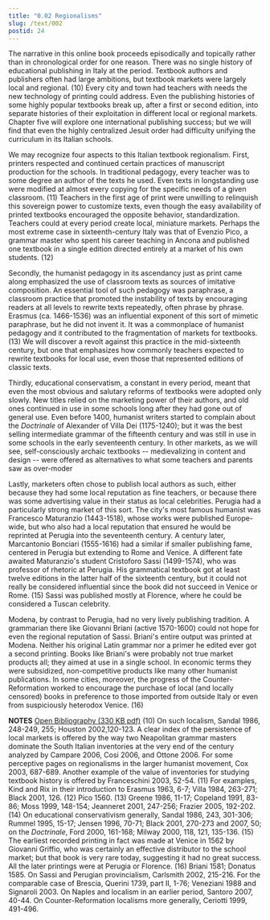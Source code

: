 ```yaml
---
title: "0.02 Regionalisms"
slug: /text/002
postid: 24
---
```

The narrative in this online book proceeds episodically and topically rather than in chronological order for one reason. There was no single history of educational publishing in Italy at the period. Textbook authors and publishers often had large ambitions, but textbook markets were largely local and regional. (10) Every city and town had teachers with needs the new technology of printing could address. Even the publishing histories of some highly popular textbooks break up, after a first or second edition, into separate histories of their exploitation in different local or regional markets. Chapter five will explore one international publishing success; but we will find that even the highly centralized Jesuit order had difficulty unifying the curriculum in its Italian schools.

We may recognize four aspects to this Italian textbook regionalism. First, printers respected and continued certain practices of manuscript production for the schools. In traditional pedagogy, every teacher was to some degree an author of the texts he used. Even texts in longstanding use were modified at almost every copying for the specific needs of a given classroom. (11) Teachers in the first age of print were unwilling to relinquish this sovereign power to customize texts, even though the easy availability of printed textbooks encouraged the opposite behavior, standardization. Teachers could at every period create local, miniature markets. Perhaps the most extreme case in sixteenth-century Italy was that of Evenzio Pico, a grammar master who spent his career teaching in Ancona and published one textbook in a single edition directed entirely at a market of his own students. (12)

Secondly, the humanist pedagogy in its ascendancy just as print came along emphasized the use of classroom texts as sources of imitative composition. An essential tool of such pedagogy was paraphrase, a classroom practice that promoted the instability of texts by encouraging readers at all levels to rewrite texts repeatedly, often phrase by phrase. Erasmus (ca. 1466-1536) was an influential exponent of this sort of mimetic paraphrase, but he did not invent it. It was a commonplace of humanist pedagogy and it contributed to the fragmentation of markets for textbooks. (13) We will discover a revolt against this practice in the mid-sixteenth century, but one that emphasizes how commonly teachers expected to rewrite textbooks for local use, even those that represented editions of classic texts.

Thirdly, educational conservatism, a constant in every period, meant that even the most obvious and salutary reforms of textbooks were adopted only slowly. New titles relied on the marketing power of their authors, and old ones continued in use in some schools long after they had gone out of general use. Even before 1400, humanist writers started to complain about the <em>Doctrinale</em> of Alexander of Villa Dei (1175-1240); but it was the best selling intermediate grammar of the fifteenth century and was still in use in some schools in the early seventeenth century. In other markets, as we will see, self-consciously archaic textbooks -- medievalizing in content and design -- were offered as alternatives to what some teachers and parents saw as over-moder

Lastly, marketers often chose to publish local authors as such, either because they had some local reputation as fine teachers, or because there was some advertising value in their status as local celebrities. Perugia had a particularly strong market of this sort. The city's most famous humanist was Francesco Maturanzio (1443-1518), whose works were published Europe-wide, but who also had a local reputation that ensured he would be reprinted at Perugia into the seventeenth century. A century later, Marcantonio Bonciari (1555-1616) had a similar if smaller publishing fame, centered in Perugia but extending to Rome and Venice. A different fate awaited Maturanzio's student Cristoforo Sassi (1499-1574), who was professor of rhetoric at Perugia. His grammatical textbook got at least twelve editions in the latter half of the sixteenth century, but it could not really be considered influential since the book did not succeed in Venice or Rome. (15) Sassi was published mostly at Florence, where he could be considered a Tuscan celebrity.

Modena, by contrast to Perugia, had no very lively publishing tradition. A grammarian there like Giovanni Briani (active 1570-1600) could not hope for even the regional reputation of Sassi. Briani's entire output was printed at Modena. Neither his original Latin grammar nor a primer he edited ever got a second printing. Books like Briani's were probably not true market products all; they aimed at use in a single school. In economic terms they were subsidized, non-competitive products like many other humanist publications. In some cities, moreover, the progress of the Counter-Reformation worked to encourage the purchase of local (and locally censored) books in preference to those imported from outside Italy or even from suspiciously heterodox Venice. (16)

<strong>NOTES</strong>
<a href="http://www.humanismforsale.org/bibliography.pdf" target="new">Open Bibliography (330 KB pdf)</a>
(10) On such localism, Sandal 1986, 248-249, 255; Houston 2002,120-123. A clear index of the persistence of local markets is offered by the way two Neapolitan grammar masters dominate the South Italian inventories at the very end of the century analyzed by Campare 2006, Cosi 2006, and Ottone 2006. For some perceptive pages on regionalisms in the larger humanist movement, Cox 2003, 687-689. Another example of the value of inventories for studying textbook history is offered by Franceschini 2003, 52-54.
(11) For examples, Kind and Rix in their introduction to Erasmus 1963, 6-7; Villa 1984, 263-271; Black 2001, 126.
(12) Pico 1560.
(13) Greene 1986, 11-17; Copeland 1991, 83-86; Moss 1999, 148-154; Jeanneret 2001, 247-256; Frazier 2005, 192-202.
(14) On educational conservativism generally, Sandal 1986, 243, 301-306; Rummel 1995, 15-17; Jensen 1996, 70-71; Black 2001, 270-273 and 2007, 50; on the <em>Doctrinale</em>, Ford 2000, 161-168; Milway 2000, 118, 121, 135-136.
(15) The earliest recorded printing in fact was made at Venice in 1562 by Giovanni Griffio, who was certainly an effective distributor to the school market; but that book is very rare today, suggesting it had no great success. All the later printings were at Perugia or Florence.
(16) Briani 1581; Donatus 1585. On Sassi and Perugian provincialism, Carlsmith 2002, 215-216. For the comparable case of Brescia, Querini 1739, part II, 1-76; Veneziani 1988 and Signaroli 2003. On Naples and localism in an earlier period, Santoro 2007, 40-44. On Counter-Reformation localisms more generally, Ceriotti 1999, 491-496.
